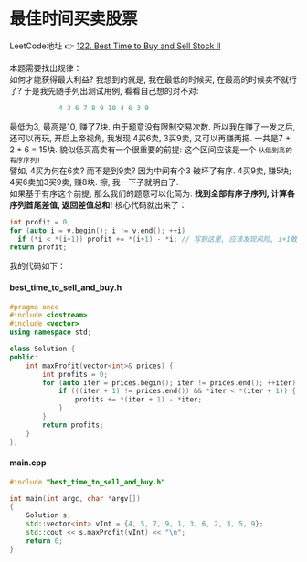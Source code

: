 最佳时间买卖股票
============
LeetCode地址 :point_right: [122. Best Time to Buy and Sell Stock II](https://leetcode.com/problems/best-time-to-buy-and-sell-stock-ii/description/)<br>

本题需要找出规律：<br>
如何才能获得最大利益? 我想到的就是, 我在最低的时候买, 在最高的时候卖不就行了? 于是我先随手列出测试用例, 看看自己想的对不对:<br>
```cpp		    
			4 3 6 7 8 9 10 4 6 3 9
```			
最低为3, 最高是10, 赚了7块. 由于题意没有限制交易次数. 所以我在赚了一发之后, 还可以再玩, 开启上帝视角, 我发现 4买6卖, 3买9卖, 又可以再赚两把. 一共是7 + 2 + 6 = 15块. 貌似低买高卖有一个很重要的前提: 这个区间应该是一个 `从低到高的有序序列!`
<br>譬如, 4买为何在6卖? 而不是到9卖? 因为中间有个3 破坏了有序. 4买9卖, 赚5块; 4买6卖加3买9卖, 赚8块. 擦, 我一下子就明白了.<br>
如果基于有序这个前提, 那么我们的题意可以化简为: **找到全部有序子序列, 计算各序列首尾差值, 返回差值总和!**  核心代码就出来了：<br>
```cpp
int profit = 0;
for (auto i = v.begin(); i != v.end(); ++i)
  if (*i < *(i+1)) profit += *(i+1) - *i; // 写到这里, 应该发现风险, i+1敢随便用? 判断一下, i+1 != v.end();
return profit;
```

我的代码如下：<br>
#### best_time_to_sell_and_buy.h
```cpp
#pragma once
#include <iostream>
#include <vector>
using namespace std;

class Solution {
public:
    int maxProfit(vector<int>& prices) {
        int profits = 0;
        for (auto iter = prices.begin(); iter != prices.end(); ++iter) {
            if (((iter + 1) != prices.end()) && *iter < *(iter + 1)) {
                profits += *(iter + 1) - *iter;
            }
        }
        return profits;
    }
};
```

#### main.cpp
```cpp
#include "best_time_to_sell_and_buy.h"

int main(int argc, char *argv[])
{
    Solution s;
    std::vector<int> vInt = {4, 5, 7, 9, 1, 3, 6, 2, 3, 5, 9};
    std::cout << s.maxProfit(vInt) << "\n";
    return 0;
}
```
